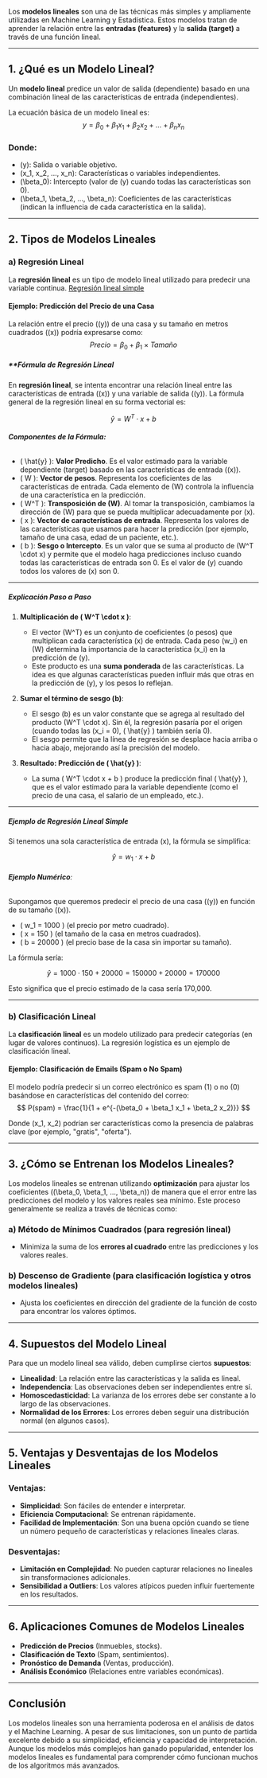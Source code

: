 
Los **modelos lineales** son una de las técnicas más simples y ampliamente utilizadas en Machine Learning y Estadística. Estos modelos tratan de aprender la relación entre las **entradas (features)** y la **salida (target)** a través de una función lineal.

---

## **1. ¿Qué es un Modelo Lineal?**
Un **modelo lineal** predice un valor de salida (dependiente) basado en una combinación lineal de las características de entrada (independientes).

La ecuación básica de un modelo lineal es:
$$
y = \beta_0 + \beta_1 x_1 + \beta_2 x_2 + ... + \beta_n x_n
$$

### **Donde:**
- \(y\): Salida o variable objetivo.
- \(x_1, x_2, ..., x_n\): Características o variables independientes.
- \(\beta_0\): Intercepto (valor de \(y\) cuando todas las características son 0).
- \(\beta_1, \beta_2, ..., \beta_n\): Coeficientes de las características (indican la influencia de cada característica en la salida).

---

## **2. Tipos de Modelos Lineales**

### **a) Regresión Lineal**
La **regresión lineal** es un tipo de modelo lineal utilizado para predecir una variable continua.
[Regresión lineal simple](https://innovacademy.com/cebtic/hubia/LinearModelSimulator/regresion_simple.html)

#### **Ejemplo: Predicción del Precio de una Casa**
La relación entre el precio (\(y\)) de una casa y su tamaño en metros cuadrados (\(x\)) podría expresarse como:
$$
Precio = \beta_0 + \beta_1 \times Tamaño
$$
##### **Fórmula de Regresión Lineal 
En **regresión lineal**, se intenta encontrar una relación lineal entre las características de entrada (\(x\)) y una variable de salida (\(y\)). La fórmula general de la regresión lineal en su forma vectorial es:

$$
\hat{y} = W^T \cdot x + b
$$
###### **Componentes de la Fórmula:**

- \( \hat{y} \): **Valor Predicho**. Es el valor estimado para la variable dependiente (target) basado en las características de entrada (\(x\)).
- \( W \): **Vector de pesos**. Representa los coeficientes de las características de entrada. Cada elemento de \(W\) controla la influencia de una característica en la predicción.
- \( W^T \): **Transposición de \(W\)**. Al tomar la transposición, cambiamos la dirección de \(W\) para que se pueda multiplicar adecuadamente por \(x\).
- \( x \): **Vector de características de entrada**. Representa los valores de las características que usamos para hacer la predicción (por ejemplo, tamaño de una casa, edad de un paciente, etc.).
- \( b \): **Sesgo o Intercepto**. Es un valor que se suma al producto de \(W^T \cdot x\) y permite que el modelo haga predicciones incluso cuando todas las características de entrada son 0. Es el valor de \(y\) cuando todos los valores de \(x\) son 0.

---

##### **Explicación Paso a Paso**

1. **Multiplicación de \( W^T \cdot x \)**:
   - El vector \(W^T\) es un conjunto de coeficientes (o pesos) que multiplican cada característica \(x\) de entrada. Cada peso \(w_i\) en \(W\) determina la importancia de la característica \(x_i\) en la predicción de \(y\). 
   - Este producto es una **suma ponderada** de las características. La idea es que algunas características pueden influir más que otras en la predicción de \(y\), y los pesos lo reflejan.

2. **Sumar el término de sesgo \(b\)**:
   - El sesgo \(b\) es un valor constante que se agrega al resultado del producto \(W^T \cdot x\). Sin él, la regresión pasaría por el origen (cuando todas las \(x_i = 0\), \( \hat{y} \) también sería 0). 
   - El sesgo permite que la línea de regresión se desplace hacia arriba o hacia abajo, mejorando así la precisión del modelo.

3. **Resultado: Predicción de \( \hat{y} \)**:
   - La suma \( W^T \cdot x + b \) produce la predicción final \( \hat{y} \), que es el valor estimado para la variable dependiente (como el precio de una casa, el salario de un empleado, etc.).

---

##### **Ejemplo de Regresión Lineal Simple**

Si tenemos una sola característica de entrada \(x\), la fórmula se simplifica:

$$
\hat{y} = w_1 \cdot x + b
$$

###### **Ejemplo Numérico**:
Supongamos que queremos predecir el precio de una casa (\(y\)) en función de su tamaño (\(x\)).

- \( w_1 = 1000 \) (el precio por metro cuadrado).
- \( x = 150 \) (el tamaño de la casa en metros cuadrados).
- \( b = 20000 \) (el precio base de la casa sin importar su tamaño).

La fórmula sería:

$$
\hat{y} = 1000 \cdot 150 + 20000 = 150000 + 20000 = 170000
$$

Esto significa que el precio estimado de la casa sería 170,000.

---

### **b) Clasificación Lineal**
La **clasificación lineal** es un modelo utilizado para predecir categorías (en lugar de valores continuos). La regresión logística es un ejemplo de clasificación lineal.

#### **Ejemplo: Clasificación de Emails (Spam o No Spam)**
El modelo podría predecir si un correo electrónico es spam (1) o no (0) basándose en características del contenido del correo:
$$
P(spam) = \frac{1}{1 + e^{-(\beta_0 + \beta_1 x_1 + \beta_2 x_2)}}
$$

Donde \(x_1, x_2\) podrían ser características como la presencia de palabras clave (por ejemplo, "gratis", "oferta").

---

## **3. ¿Cómo se Entrenan los Modelos Lineales?**
Los modelos lineales se entrenan utilizando **optimización** para ajustar los coeficientes (\(\beta_0, \beta_1, ..., \beta_n\)) de manera que el error entre las predicciones del modelo y los valores reales sea mínimo. Este proceso generalmente se realiza a través de técnicas como:

### **a) Método de Mínimos Cuadrados (para regresión lineal)**
- Minimiza la suma de los **errores al cuadrado** entre las predicciones y los valores reales.
  
### **b) Descenso de Gradiente (para clasificación logística y otros modelos lineales)**
- Ajusta los coeficientes en dirección del gradiente de la función de costo para encontrar los valores óptimos.

---

## **4. Supuestos del Modelo Lineal**
Para que un modelo lineal sea válido, deben cumplirse ciertos **supuestos**:
- **Linealidad**: La relación entre las características y la salida es lineal.
- **Independencia**: Las observaciones deben ser independientes entre sí.
- **Homoscedasticidad**: La varianza de los errores debe ser constante a lo largo de las observaciones.
- **Normalidad de los Errores**: Los errores deben seguir una distribución normal (en algunos casos).

---

## **5. Ventajas y Desventajas de los Modelos Lineales**

### **Ventajas:**
- **Simplicidad**: Son fáciles de entender e interpretar.
- **Eficiencia Computacional**: Se entrenan rápidamente.
- **Facilidad de Implementación**: Son una buena opción cuando se tiene un número pequeño de características y relaciones lineales claras.

### **Desventajas:**
- **Limitación en Complejidad**: No pueden capturar relaciones no lineales sin transformaciones adicionales.
- **Sensibilidad a Outliers**: Los valores atípicos pueden influir fuertemente en los resultados.

---

## **6. Aplicaciones Comunes de Modelos Lineales**
- **Predicción de Precios** (Inmuebles, stocks).
- **Clasificación de Texto** (Spam, sentimientos).
- **Pronóstico de Demanda** (Ventas, producción).
- **Análisis Económico** (Relaciones entre variables económicas).

---

## **Conclusión**
Los modelos lineales son una herramienta poderosa en el análisis de datos y el Machine Learning. A pesar de sus limitaciones, son un punto de partida excelente debido a su simplicidad, eficiencia y capacidad de interpretación. Aunque los modelos más complejos han ganado popularidad, entender los modelos lineales es fundamental para comprender cómo funcionan muchos de los algoritmos más avanzados.

